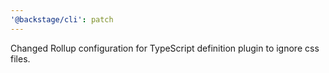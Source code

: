 ```yaml
---
'@backstage/cli': patch
---
```


Changed Rollup configuration for TypeScript definition plugin to ignore css files.
